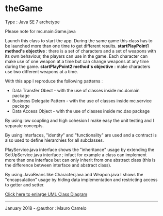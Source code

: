 # theGame

Type : Java SE 7 archetype

Please note for mc.main.Game.java

Launch this class to start the app. During the same game this class has to be launched more than one time to get different results. <b>startPlayPoint1 method's objective</b> : there is a set of characters and a set of weapons with its own behaviour, the players can use in the game. Each character can make use of one weapon at a time but can change weapons at any time during the game. <b>startPlayPoint2 method's objective</b> : make characters use two different weapons at a time.

With this app I reproduce the following patterns :

- Data Transfer Obect - with the use of classes inside mc.domain package
- Business Delegate Pattern - with the use of classes inside mc.service package
- Data Access Object - with the use of classes inside mc.dao package

By using low coupling and high cohesion I make easy the unit testing and I separate concepts.

By using interfaces, "identity" and "functionality" are used and a contract is also used to define hierarchies for all subclasses.

PlayService.java interface shows the "inheritance" usage by extending the SetUpService.java interface ; infact for example a class can implement more than one interface but can only inherit from one abstract class (this is the difference between interface and abstract class).

By using JavaBeans like Character.java and Weapon.java I shows the "encapsulation" usage by hiding data implementation and restricting access to getter and setter.

<a href="https://user-images.githubusercontent.com/30404707/35335332-90a45296-0115-11e8-9100-a0647130a149.jpg" target="_blank">Click here to enlarge UML Class Diagram</a>
__________________________________

January 2018 - @author : Mauro Camelo
